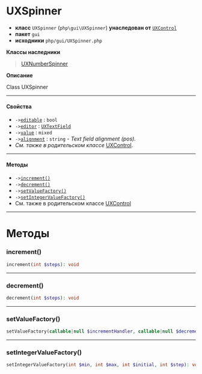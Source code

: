 # UXSpinner

- **класс** `UXSpinner` (`php\gui\UXSpinner`) **унаследован от** [`UXControl`](https://github.com/jphp-compiler/jphp/blob/master/exts/jphp-gui-ext/api-docs/classes/php/gui/UXControl.ru.md)
- **пакет** `gui`
- **исходники** `php/gui/UXSpinner.php`

**Классы наследники**

> [UXNumberSpinner](https://github.com/jphp-compiler/jphp/blob/master/exts/jphp-gui-ext/api-docs/classes/php/gui/UXNumberSpinner.ru.md)

**Описание**

Class UXSpinner

---

#### Свойства

- `->`[`editable`](#prop-editable) : `bool`
- `->`[`editor`](#prop-editor) : [`UXTextField`](https://github.com/jphp-compiler/jphp/blob/master/exts/jphp-gui-ext/api-docs/classes/php/gui/UXTextField.ru.md)
- `->`[`value`](#prop-value) : `mixed`
- `->`[`alignment`](#prop-alignment) : `string` - _Text field alignment (pos)._
- *См. также в родительском классе* [UXControl](https://github.com/jphp-compiler/jphp/blob/master/exts/jphp-gui-ext/api-docs/classes/php/gui/UXControl.ru.md).

---

#### Методы

- `->`[`increment()`](#method-increment)
- `->`[`decrement()`](#method-decrement)
- `->`[`setValueFactory()`](#method-setvaluefactory)
- `->`[`setIntegerValueFactory()`](#method-setintegervaluefactory)
- См. также в родительском классе [UXControl](https://github.com/jphp-compiler/jphp/blob/master/exts/jphp-gui-ext/api-docs/classes/php/gui/UXControl.ru.md)

---
# Методы

<a name="method-increment"></a>

### increment()
```php
increment(int $steps): void
```

---

<a name="method-decrement"></a>

### decrement()
```php
decrement(int $steps): void
```

---

<a name="method-setvaluefactory"></a>

### setValueFactory()
```php
setValueFactory(callable|null $incrementHandler, callable|null $decrementHandler): void
```

---

<a name="method-setintegervaluefactory"></a>

### setIntegerValueFactory()
```php
setIntegerValueFactory(int $min, int $max, int $initial, int $step): void
```